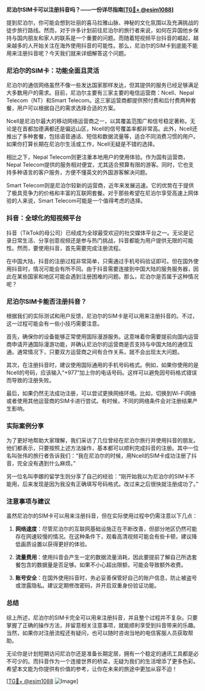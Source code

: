 **尼泊尔SIM卡可以注册抖音吗？——一份详尽指南[[TG💪+ @esim1088](https://t.me/s/esim1088)]**

提到尼泊尔，你可能会想到壮丽的喜马拉雅山脉、神秘的文化氛围以及充满挑战的徒步旅行路线。然而，对于许多计划前往尼泊尔的旅行者来说，如何在异国他乡保持与国内朋友和家人的联系是一个重要的问题。而随着短视频平台抖音的崛起，越来越多的人开始关注在海外使用抖音的可能性。那么，尼泊尔的SIM卡到底能不能用来注册抖音呢？今天我们就来详细解答这个问题。

### 尼泊尔的SIM卡：功能全面且灵活

尼泊尔的通信网络虽然不像一些发达国家那样发达，但其提供的服务已经足够满足大多数用户的需求。目前，尼泊尔主要有三家主要的电信运营商：Ncell、Nepal Telecom（NT）和Smart Telecom。这三家运营商都提供预付费和后付费两种套餐，用户可以根据自己的需求选择合适的方案。

Ncell是尼泊尔最大的移动网络运营商之一，以其覆盖范围广和信号稳定著称。无论是在首都加德满都还是偏远山区，Ncell的信号覆盖率都非常高。此外，Ncell还推出了多种套餐，包括语音通话、短信和数据流量等，适合不同消费习惯的用户。如果你打算长期在尼泊尔生活或工作，Ncell无疑是不错的选择。

相比之下，Nepal Telecom则更注重本地用户的使用体验。作为国有运营商，Nepal Telecom提供的服务相对便宜，尤其适合预算有限的游客。同时，它也支持多种语言的客户服务，方便不懂英文的外国游客解决问题。

Smart Telecom则是尼泊尔较新的运营商，近年来发展迅速。它的优势在于提供了极具竞争力的价格和丰富的互联网套餐。对于那些希望在尼泊尔享受高速上网体验的人来说，Smart Telecom可能是一个值得考虑的选择。

### 抖音：全球化的短视频平台

抖音（TikTok的母公司）已经成为全球最受欢迎的社交媒体平台之一。无论是记录日常生活、分享创意视频还是参与热门挑战，抖音都能为用户提供无限的可能性。然而，要使用抖音，首先需要完成注册流程。

在中国大陆，抖音的注册过程非常简单，只需通过手机号码验证即可。但在国外使用抖音时，情况可能会有所不同。由于抖音需要连接到中国大陆的服务服务器，因此在某些国家和地区可能会遇到注册困难的问题。那么，尼泊尔是否属于这种情况呢？

### 尼泊尔SIM卡能否注册抖音？

根据我们的实际测试和用户反馈，尼泊尔的SIM卡是可以用来注册抖音的。不过，这一过程可能会有一些小技巧需要注意。

首先，确保你的设备能够正常使用国际漫游服务。这意味着你需要提前向国内运营商申请开通国际漫游功能，并确认尼泊尔的运营商是否支持与中国大陆的通信互通。通常情况下，只要双方运营商之间有合作关系，就不会出现太大问题。

其次，在注册抖音时，建议使用国际通用的手机号码格式。例如，如果你使用的是Ncell的号码，应该输入“+977”加上你的电话号码。这样可以避免因号码格式错误而导致的注册失败。

最后，如果仍然无法成功注册，可以尝试更换网络环境。比如，切换到Wi-Fi网络或者使用其他运营商的SIM卡进行尝试。有时候，不同的网络条件会对注册结果产生影响。

### 实际案例分享

为了更好地帮助大家理解，我们采访了几位曾经在尼泊尔旅行并使用抖音的朋友。他们都表示，只要按照上述方法操作，基本都可以顺利完成抖音的注册。其中一位名叫张伟的旅行者告诉我们：“我在尼泊尔的时候，用Ncell的SIM卡成功注册了抖音，完全没有遇到什么麻烦。”

另一位名叫李娜的留学生则分享了自己的经验：“刚开始我以为尼泊尔的SIM卡不能用，后来发现是因为我没有正确填写号码格式。改过来之后很快就注册成功了。”

### 注意事项与建议

虽然尼泊尔的SIM卡可以用来注册抖音，但在实际使用过程中仍需注意以下几点：

1. **网络速度**：尽管尼泊尔的互联网基础设施正在不断改善，但部分地区仍然可能存在网速较慢的情况。在这种条件下，观看高清视频可能会有些卡顿，建议降低画质设置以获得更好的体验。

2. **流量费用**：使用抖音会产生一定的数据流量消耗，因此要提前了解自己所选套餐包含的数据量是否足够。如果不小心超出限额，可能会导致额外收费。

3. **账号安全**：在国外使用抖音时，务必妥善保管好自己的账户信息，防止被盗号或泄露隐私。建议定期修改密码，并开启双重身份验证功能。

### 总结

综上所述，尼泊尔的SIM卡完全可以用来注册抖音，并且整个过程并不复杂。只要掌握了正确的操作方法，并留意相关注意事项，就能顺利享受到抖音带来的乐趣。当然，如果你对注册流程还有疑问，也可以随时咨询当地的电信客服人员获取帮助。

无论你是计划短期访问尼泊尔还是准备长期定居，拥有一个稳定的通讯工具都是必不可少的。而抖音作为一个连接世界的桥梁，无疑为我们的生活增添了更多色彩。希望本文能为你提供有价值的参考，让你在未来的旅途中更加从容不迫！

[[TG💪+ @esim1088](https://t.me/s/esim1088) ![Image](https://i.postimg.cc/4NQfJmqS/Snipaste-2025-05-13-00-14-12.png)]